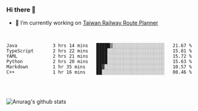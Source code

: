 ### Hi there 👋

- 🔭 I’m currently working on [Taiwan Railway Route Planner](https://github.com/Taiwan-Railway-Route-Planner)

<br/>

<!--START_SECTION:waka-->

```text
Java             3 hrs 14 mins   █████▒░░░░░░░░░░░░░░░░░░░   21.67 %
TypeScript       2 hrs 22 mins   ████░░░░░░░░░░░░░░░░░░░░░   15.81 %
YAML             2 hrs 21 mins   ████░░░░░░░░░░░░░░░░░░░░░   15.72 %
Python           2 hrs 20 mins   ████░░░░░░░░░░░░░░░░░░░░░   15.63 %
Markdown         1 hr 35 mins    ██▓░░░░░░░░░░░░░░░░░░░░░░   10.57 %
C++              1 hr 16 mins    ██░░░░░░░░░░░░░░░░░░░░░░░   08.46 %
```

<!--END_SECTION:waka-->

<br/>
<br/>

![Anurag's github stats](https://github-readme-stats.vercel.app/api?username=DepickereSven&show_icons=true&theme=tokyonight)



<!--
**DepickereSven/DepickereSven** is a ✨ _special_ ✨ repository because its `README.md` (this file) appears on your GitHub profile.

Here are some ideas to get you started:

- 🔭 I’m currently working on ...
- 🌱 I’m currently learning ...
- 👯 I’m looking to collaborate on ...
- 🤔 I’m looking for help with ...
- 💬 Ask me about ...
- 📫 How to reach me: ...
- 😄 Pronouns: ...
- ⚡ Fun fact: ...
-->
